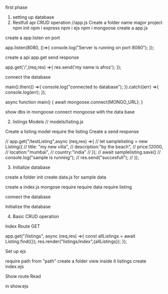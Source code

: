 first phase 

1. setting up database
2. Restfull api CRUD operation
//app.js
Create a folder name majjor project 
npm init 
npm i express
npm i ejs
npm i mongoose
create a app.js

create a app.listen on port 

app.listen(8080, ()=>{
    console.log("Server is running on port 8080");
});

create a api app.get send response

app.get('/',(req,res) =>{
    res.send('my name is afroz');
});


connect the database

main().then(() =>{
    console.log("connected to database");
}).catch((err) =>{
    console.log(err);
});


async function main() {
    await mongoose.connect(MONGO_URL);
}

show dbs in mongoose
connect mongoose with the data base

2. listings Models
// models/listing.js

Create a listing model
require the listing
Create a send response 

// app.get("/testListing",async (req,res) =>{
//     let samplelisting = new Listing({
//         title: "my new villa",
//         description:"by the beach",
//         price:12000,
//         location:"mumbai",
//         country:"india"
//     });
//     await samplelisting.save()
//         console.log("sample is running");
//         res.send("succesfull");
// });

3. Initialize database

create a folder init
create data.js for sample data

create a index.js
mongose require
require data
require listing

connect the database 

Initialize the database


4. Basic CRUD operation 

Index Route GET

app.get("/listings", async (req,res) =>{
   const allListings = await Listing.find({});
   res.render("listings/index",{allListings});
});

Set up ejs

require path from "path"
create a folder view inside it listings
create index.ejs


Show route Read

in show.ejs